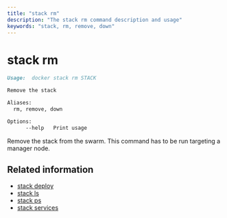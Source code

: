 ```yaml
---
title: "stack rm"
description: "The stack rm command description and usage"
keywords: "stack, rm, remove, down"
---
```


<!-- This file is maintained within the docker/docker Github
     repository at https://github.com/docker/docker/. Make all
     pull requests against that repo. If you see this file in
     another repository, consider it read-only there, as it will
     periodically be overwritten by the definitive file. Pull
     requests which include edits to this file in other repositories
     will be rejected.
-->

# stack rm

```markdown
Usage:  docker stack rm STACK

Remove the stack

Aliases:
  rm, remove, down

Options:
      --help   Print usage
```

Remove the stack from the swarm. This command has to be run targeting
a manager node.

## Related information

* [stack deploy](stack_deploy.md)
* [stack ls](stack_ls.md)
* [stack ps](stack_ps.md)
* [stack services](stack_services.md)

